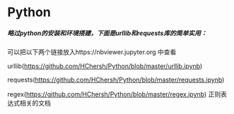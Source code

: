 # Python

##### 略过python的安装和环境搭建，下面是urllib和requests库的简单实用：

可以把以下两个链接放入https://nbviewer.jupyter.org 中查看

urllib(https://github.com/HChersh/Python/blob/master/urllib.ipynb)

requests(https://github.com/HChersh/Python/blob/master/requests.ipynb)

regex(https://github.com/HChersh/Python/blob/master/regex.ipynb) 正则表达式相关的文档
